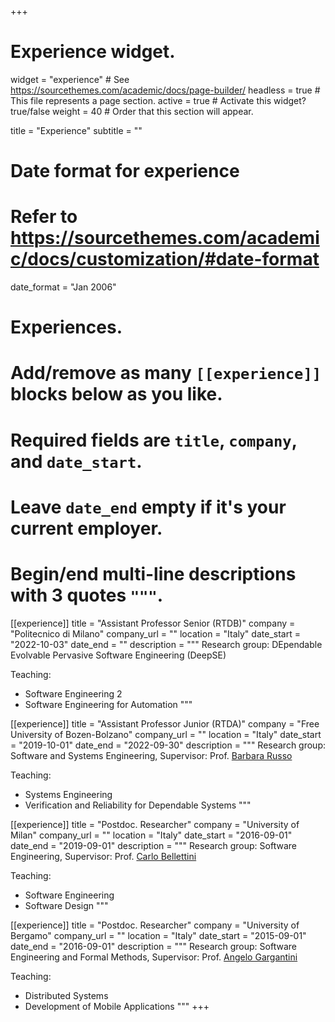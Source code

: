 +++
# Experience widget.
widget = "experience"  # See https://sourcethemes.com/academic/docs/page-builder/
headless = true  # This file represents a page section.
active = true  # Activate this widget? true/false
weight = 40  # Order that this section will appear.

title = "Experience"
subtitle = ""

# Date format for experience
#   Refer to https://sourcethemes.com/academic/docs/customization/#date-format
date_format = "Jan 2006"

# Experiences.
#   Add/remove as many `[[experience]]` blocks below as you like.
#   Required fields are `title`, `company`, and `date_start`.
#   Leave `date_end` empty if it's your current employer.
#   Begin/end multi-line descriptions with 3 quotes `"""`.
[[experience]]
  title = "Assistant Professor Senior (RTDB)"
  company = "Politecnico di Milano"
  company_url = ""
  location = "Italy"
  date_start = "2022-10-03"
  date_end = ""
  description = """
  Research group: DEpendable Evolvable Pervasive Software Engineering (DeepSE)

  Teaching:

  * Software Engineering 2
  * Software Engineering for Automation
  """

[[experience]]
  title = "Assistant Professor Junior (RTDA)"
  company = "Free University of Bozen-Bolzano"
  company_url = ""
  location = "Italy"
  date_start = "2019-10-01"
  date_end = "2022-09-30"
  description = """
  Research group: Software and Systems Engineering,
  Supervisor: Prof. [Barbara Russo](http://www.inf.unibz.it/~russo/)

  Teaching:

  * Systems Engineering
  * Verification and Reliability for Dependable Systems
  """

[[experience]]
  title = "Postdoc. Researcher"
  company = "University of Milan"
  company_url = ""
  location = "Italy"
  date_start = "2016-09-01"
  date_end = "2019-09-01"
  description = """
  Research group: Software Engineering,
  Supervisor: Prof. [Carlo Bellettini](https://homes.di.unimi.it/bellettini)

  Teaching:

  * Software Engineering
  * Software Design
  """

[[experience]]
  title = "Postdoc. Researcher"
  company = "University of Bergamo"
  company_url = ""
  location = "Italy"
  date_start = "2015-09-01"
  date_end = "2016-09-01"
  description = """
  Research group: Software Engineering and Formal Methods,
  Supervisor: Prof. [Angelo Gargantini](https://cs.unibg.it/gargantini/)

  Teaching:

  * Distributed Systems
  * Development of Mobile Applications
  """
+++
